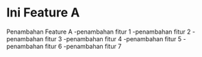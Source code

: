 # Ini Feature A
Penambahan Feature A
-penambahan fitur 1
-penambahan fitur 2
-penambahan fitur 3
-penambahan fitur 4
-penambahan fitur 5
-penambahan fitur 6
-penambahan fitur 7




